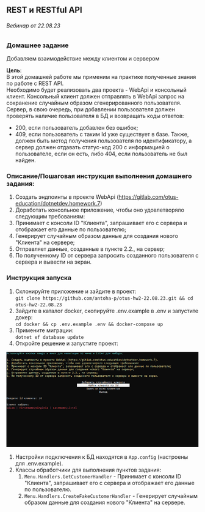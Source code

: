 ## REST и RESTful API
###### Вебинар от 22.08.23

### Домашнее задание
Добавляем взаимодействие между клиентом и сервером

**Цель**:  
В этой домашней работе мы применим на практике полученные знания по работе с REST API.  
Необходимо будет реализовать два проекта - WebApi и консольный клиент. Консольный клиент должен отправлять в WebApi запрос на сохранение случайным образом сгенерированного пользователя. Сервер, в свою очередь, при добавлении пользователя должен проверять наличие пользователя в БД и возвращать коды ответов:

- 200, если пользователь добавлен без ошибок;
- 409, если пользователь с таким Id уже существует в базе.
Также, должен быть метод получения пользователя по идентификатору, а сервер должен отдавать статус-код 200 с информацией о пользователе, если он есть, либо 404, если пользователь не был найден.

### Описание/Пошаговая инструкция выполнения домашнего задания:
1. Создать эндпоинты в проекте WebApi (https://gitlab.com/otus-education/dotnetdev.homework.7)
2. Доработать консольное приложение, чтобы оно удовлетворяло следующим требованиям:
3. Принимает с консоли ID "Клиента", запрашивает его с сервера и отображает его данные по пользователю;
4. Генерирует случайным образом данные для создания нового "Клиента" на сервере;
5. Отправляет данные, созданные в пункте 2.2., на сервер;
6. По полученному ID от сервера запросить созданного пользователя с сервера и вывести на экран.

### Инструкция запуска

1. Склонируйте приложение и зайдите в проект:  
   `git clone https://github.com/antoha-p/otus-hw2-22.08.23.git && cd otus-hw2-22.08.23`
2. Зайдите в каталог docker, скопируйте .env.example в .env и запустите докер:  
   `cd docker && cp .env.example .env && docker-compose up`
3. Примените миграции:  
   `dotnet ef database update`
4. Откройте решение и запустите проект:

![alt text](screenshot.png)

1. Настройки подключения к БД находятся в `App.config` (настроены для .env.example).
2. Классы обработчики для выполнения пунктов задания:
   1. `Menu.Handlers.GetCustomerHandler` - Принимает с консоли ID "Клиента", запрашивает его с сервера и отображает его данные по пользователю.
   2. `Menu.Handlers.CreateFakeCustomerHandler` - Генерирует случайным образом данные для создания нового "Клиента" на сервере.